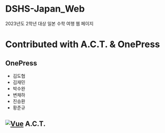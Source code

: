 # DSHS-Japan_Web
2023년도 2학년 대상 일본 수학 여행 웹 페이지

Contributed with A.C.T. & OnePress
======
OnePress
------
- 김도협
- 김재민
- 박수완
- 변채하
- 진승환
- 황준규

[![Vue](/images/vue.png)](https://kr.vuejs.org/) A.C.T.
------
